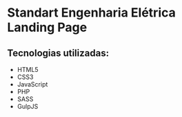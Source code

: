 # Standart Engenharia Elétrica Landing Page

## Tecnologias utilizadas:
- HTML5
- CSS3
- JavaScript
- PHP
- SASS
- GulpJS


